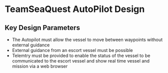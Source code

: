 # TeamSeaQuest AutoPilot Design

## Key Design Parameters

* The Autopilot must allow the vessel to move between waypoints without
external guidance
* External guidance from an escort vessel must be possible
* Telemtry must be provided to enable the status of the vessel to be
communicated to the escort vessel and show real time vessel and mission
via a web browser


